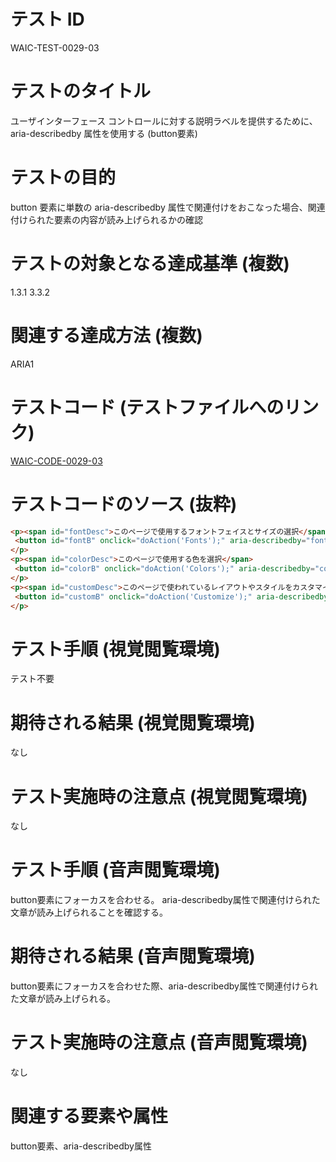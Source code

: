 

# テスト ID
WAIC-TEST-0029-03

# テストのタイトル
ユーザインターフェース コントロールに対する説明ラベルを提供するために、aria-describedby 属性を使用する (button要素)

# テストの目的
button 要素に単数の aria-describedby 属性で関連付けをおこなった場合、関連付けられた要素の内容が読み上げられるかの確認

# テストの対象となる達成基準 (複数)
1.3.1
3.3.2

# 関連する達成方法 (複数)
ARIA1

# テストコード (テストファイルへのリンク)
[WAIC-CODE-0029-03](https://waic.github.io/as_test/WAIC-CODE/WAIC-CODE-0029-03.html)

# テストコードのソース (抜粋)
```html
<p><span id="fontDesc">このページで使用するフォントフェイスとサイズの選択</span>
 <button id="fontB" onclick="doAction('Fonts');" aria-describedby="fontDesc">フォント</button>
</p>
<p><span id="colorDesc">このページで使用する色を選択</span>
 <button id="colorB" onclick="doAction('Colors');" aria-describedby="colorDesc">色</button>
</p>
<p><span id="customDesc">このページで使われているレイアウトやスタイルをカスタマイズ</span>
 <button id="customB" onclick="doAction('Customize');" aria-describedby="customDesc">カスタマイズ</button>
</p>
```
# テスト手順 (視覚閲覧環境)
テスト不要

# 期待される結果 (視覚閲覧環境)
なし

# テスト実施時の注意点 (視覚閲覧環境)
なし

# テスト手順 (音声閲覧環境)
button要素にフォーカスを合わせる。
aria-describedby属性で関連付けられた文章が読み上げられることを確認する。

# 期待される結果 (音声閲覧環境)
button要素にフォーカスを合わせた際、aria-describedby属性で関連付けられた文章が読み上げられる。

# テスト実施時の注意点 (音声閲覧環境)
なし

# 関連する要素や属性
button要素、aria-describedby属性


